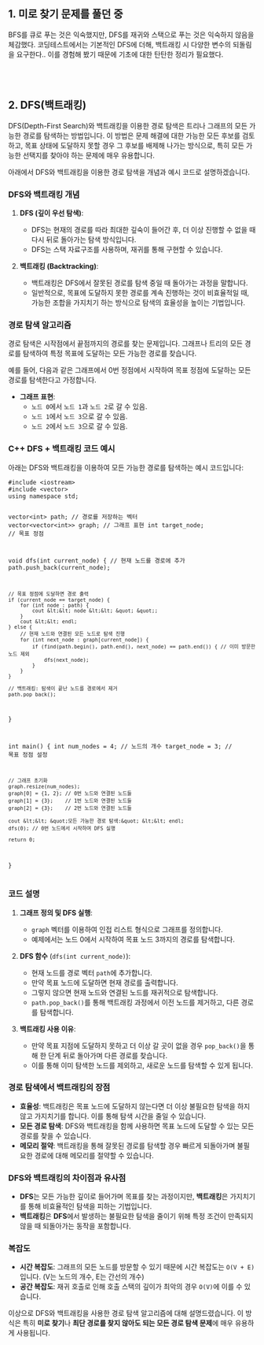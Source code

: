 <h2 id="1-미로-찾기-문제를-풀던-중">1. 미로 찾기 문제를 풀던 중</h2>
<p>BFS를 큐로 푸는 것은 익숙했지만, DFS를 재귀와 스택으로 푸는 것은 익숙하지 않음을 체감했다.
코딩테스트에서는 기본적인 DFS에 더해, 백트래킹 시 다양한 변수의 되돌림을 요구한다.. 이를 경험해 봤기 때문에 기초에 대한 탄탄한 정리가 필요했다.</p>
<p><br /> <br /></p>
<h2 id="2-dfs백트래킹">2. DFS(백트래킹)</h2>
<p>DFS(Depth-First Search)와 백트래킹을 이용한 경로 탐색은 트리나 그래프의 모든 가능한 경로를 탐색하는 방법입니다. 이 방법은 문제 해결에 대한 가능한 모든 후보를 검토하고, 목표 상태에 도달하지 못할 경우 그 후보를 배제해 나가는 방식으로, 특히 모든 가능한 선택지를 찾아야 하는 문제에 매우 유용합니다.</p>
<p>아래에서 DFS와 백트래킹을 이용한 경로 탐색을 개념과 예시 코드로 설명하겠습니다.</p>
<h3 id="dfs와-백트래킹-개념"><strong>DFS와 백트래킹 개념</strong></h3>
<ol>
<li><p><strong>DFS (깊이 우선 탐색)</strong>:</p>
<ul>
<li>DFS는 현재의 경로를 따라 최대한 깊숙이 들어간 후, 더 이상 진행할 수 없을 때 다시 뒤로 돌아가는 탐색 방식입니다.</li>
<li>DFS는 스택 자료구조를 사용하며, 재귀를 통해 구현할 수 있습니다.</li>
</ul>
</li>
<li><p><strong>백트래킹 (Backtracking)</strong>:</p>
<ul>
<li>백트래킹은 DFS에서 잘못된 경로를 탐색 중일 때 돌아가는 과정을 말합니다.</li>
<li>일반적으로, 목표에 도달하지 못한 경로를 계속 진행하는 것이 비효율적일 때, 가능한 조합을 가지치기 하는 방식으로 탐색의 효율성을 높이는 기법입니다.</li>
</ul>
</li>
</ol>
<h3 id="경로-탐색-알고리즘"><strong>경로 탐색 알고리즘</strong></h3>
<p>경로 탐색은 시작점에서 끝점까지의 경로를 찾는 문제입니다. 그래프나 트리의 모든 경로를 탐색하여 특정 목표에 도달하는 모든 가능한 경로를 찾습니다.</p>
<p>예를 들어, 다음과 같은 그래프에서 0번 정점에서 시작하여 목표 정점에 도달하는 모든 경로를 탐색한다고 가정합니다.</p>
<ul>
<li><strong>그래프 표현</strong>:<ul>
<li><code>노드 0</code>에서 <code>노드 1</code>과 <code>노드 2</code>로 갈 수 있음.</li>
<li><code>노드 1</code>에서 <code>노드 3</code>으로 갈 수 있음.</li>
<li><code>노드 2</code>에서 <code>노드 3</code>으로 갈 수 있음.</li>
</ul>
</li>
</ul>
<h3 id="c-dfs--백트래킹-코드-예시"><strong>C++ DFS + 백트래킹 코드 예시</strong></h3>
<p>아래는 DFS와 백트래킹을 이용하여 모든 가능한 경로를 탐색하는 예시 코드입니다:</p>
<pre><code class="language-cpp">#include &lt;iostream&gt;
#include &lt;vector&gt;
using namespace std;

vector&lt;int&gt; path; // 경로를 저장하는 벡터
vector&lt;vector&lt;int&gt;&gt; graph; // 그래프 표현
int target_node; // 목표 정점

void dfs(int current_node) {
    // 현재 노드를 경로에 추가
    path.push_back(current_node);

    // 목표 정점에 도달하면 경로 출력
    if (current_node == target_node) {
        for (int node : path) {
            cout &lt;&lt; node &lt;&lt; &quot; &quot;;
        }
        cout &lt;&lt; endl;
    } else {
        // 현재 노드와 연결된 모든 노드로 탐색 진행
        for (int next_node : graph[current_node]) {
            if (find(path.begin(), path.end(), next_node) == path.end()) { // 이미 방문한 노드 제외
                dfs(next_node);
            }
        }
    }

    // 백트래킹: 탐색이 끝난 노드를 경로에서 제거
    path.pop_back();
}

int main() {
    int num_nodes = 4; // 노드의 개수
    target_node = 3; // 목표 정점 설정

    // 그래프 초기화
    graph.resize(num_nodes);
    graph[0] = {1, 2}; // 0번 노드와 연결된 노드들
    graph[1] = {3};    // 1번 노드와 연결된 노드들
    graph[2] = {3};    // 2번 노드와 연결된 노드들

    cout &lt;&lt; &quot;모든 가능한 경로 탐색:&quot; &lt;&lt; endl;
    dfs(0); // 0번 노드에서 시작하여 DFS 실행

    return 0;
}</code></pre>
<h3 id="코드-설명"><strong>코드 설명</strong></h3>
<ol>
<li><p><strong>그래프 정의 및 DFS 실행</strong>:</p>
<ul>
<li><code>graph</code> 벡터를 이용하여 인접 리스트 형식으로 그래프를 정의합니다.</li>
<li>예제에서는 노드 0에서 시작하여 목표 노드 3까지의 경로를 탐색합니다.</li>
</ul>
</li>
<li><p><strong>DFS 함수</strong> (<code>dfs(int current_node)</code>):</p>
<ul>
<li>현재 노드를 경로 벡터 <code>path</code>에 추가합니다.</li>
<li>만약 목표 노드에 도달하면 현재 경로를 출력합니다.</li>
<li>그렇지 않으면 현재 노드와 연결된 노드를 재귀적으로 탐색합니다.</li>
<li><code>path.pop_back()</code>를 통해 백트래킹 과정에서 이전 노드를 제거하고, 다른 경로를 탐색합니다.</li>
</ul>
</li>
<li><p><strong>백트래킹 사용 이유</strong>:</p>
<ul>
<li>만약 목표 지점에 도달하지 못하고 더 이상 갈 곳이 없을 경우 <code>pop_back()</code>을 통해 한 단계 뒤로 돌아가며 다른 경로를 찾습니다.</li>
<li>이를 통해 이미 탐색한 노드를 제외하고, 새로운 노드를 탐색할 수 있게 됩니다.</li>
</ul>
</li>
</ol>
<h3 id="경로-탐색에서-백트래킹의-장점"><strong>경로 탐색에서 백트래킹의 장점</strong></h3>
<ul>
<li><strong>효율성</strong>: 백트래킹은 목표 노드에 도달하지 않는다면 더 이상 불필요한 탐색을 하지 않고 가지치기를 합니다. 이를 통해 탐색 시간을 줄일 수 있습니다.</li>
<li><strong>모든 경로 탐색</strong>: DFS와 백트래킹을 함께 사용하면 목표 노드에 도달할 수 있는 모든 경로를 찾을 수 있습니다.</li>
<li><strong>메모리 절약</strong>: 백트래킹을 통해 잘못된 경로를 탐색할 경우 빠르게 되돌아가며 불필요한 경로에 대해 메모리를 절약할 수 있습니다.</li>
</ul>
<h3 id="dfs와-백트래킹의-차이점과-유사점"><strong>DFS와 백트래킹의 차이점과 유사점</strong></h3>
<ul>
<li><strong>DFS</strong>는 모든 가능한 깊이로 들어가며 목표를 찾는 과정이지만, <strong>백트래킹</strong>은 가지치기를 통해 비효율적인 탐색을 피하는 기법입니다.</li>
<li><strong>백트래킹</strong>은 <strong>DFS</strong>에서 발생하는 불필요한 탐색을 줄이기 위해 특정 조건이 만족되지 않을 때 되돌아가는 동작을 포함합니다.</li>
</ul>
<h3 id="복잡도"><strong>복잡도</strong></h3>
<ul>
<li><strong>시간 복잡도</strong>: 그래프의 모든 노드를 방문할 수 있기 때문에 시간 복잡도는 <code>O(V + E)</code>입니다. (V는 노드의 개수, E는 간선의 개수)</li>
<li><strong>공간 복잡도</strong>: 재귀 호출로 인해 호출 스택의 깊이가 최악의 경우 <code>O(V)</code>에 이를 수 있습니다.</li>
</ul>
<p>이상으로 DFS와 백트래킹을 사용한 경로 탐색 알고리즘에 대해 설명드렸습니다. 이 방식은 특히 <strong>미로 찾기</strong>나 <strong>최단 경로를 찾지 않아도 되는 모든 경로 탐색 문제</strong>에 매우 유용하게 사용됩니다.</p>